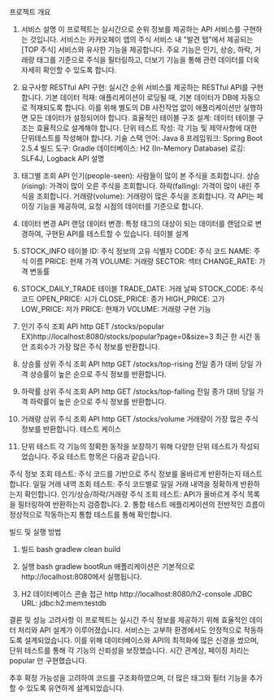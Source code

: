 프로젝트 개요
1. 서비스 설명
이 프로젝트는 실시간으로 순위 정보를 제공하는 API 서비스를 구현하는 것입니다. 서비스는 카카오페이 앱의 주식 서비스 내 "발견 탭"에서 제공되는 [TOP 주식] 서비스와 유사한 기능을 제공합니다. 주요 기능은 인기, 상승, 하락, 거래량 태그를 기준으로 주식을 필터링하고, 더보기 기능을 통해 관련 데이터를 더욱 자세히 확인할 수 있도록 합니다.

2. 요구사항
RESTful API 구현: 실시간 순위 서비스를 제공하는 RESTful API를 구현합니다.
기본 데이터 적재: 애플리케이션이 로딩될 때, 기본 데이터가 DB에 자동으로 적재되도록 합니다. 이를 위해 별도의 DB 사전작업 없이 애플리케이션만 실행하면 모든 데이터가 설정되어야 합니다.
효율적인 테이블 구조 설계: 데이터 테이블 구조는 효율적으로 설계해야 합니다.
단위 테스트 작성: 각 기능 및 제약사항에 대한 단위테스트를 작성해야 합니다.
기술 스택
언어: Java 8
프레임워크: Spring Boot 2.5.4
빌드 도구: Gradle
데이터베이스: H2 (In-Memory Database)
로깅: SLF4J, Logback
API 설명
1. 태그별 조회 API
인기(people-seen): 사람들이 많이 본 주식을 조회합니다.
상승(rising): 가격이 많이 오른 주식을 조회합니다.
하락(falling): 가격이 많이 내린 주식을 조회합니다.
거래량(volume): 거래량이 많은 주식을 조회합니다.
각 API는 페이징 기능을 제공하여, 요청 시점의 데이터를 기준으로 합니다.
2. 데이터 변경 API
랜덤 데이터 변경: 특정 태그의 대상이 되는 데이터를 랜덤으로 변경하여, 구현된 API를 테스트할 수 있습니다.
테이블 설계
1. STOCK_INFO 테이블
ID: 주식 정보의 고유 식별자
CODE: 주식 코드
NAME: 주식 이름
PRICE: 현재 가격
VOLUME: 거래량
SECTOR: 섹터
CHANGE_RATE: 가격 변동률
2. STOCK_DAILY_TRADE 테이블
TRADE_DATE: 거래 날짜
STOCK_CODE: 주식 코드
OPEN_PRICE: 시가
CLOSE_PRICE: 종가
HIGH_PRICE: 고가
LOW_PRICE: 저가
PRICE: 현재가
VOLUME: 거래량
구현 기능
1. 인기 주식 조회 API
http
GET /stocks/popular
EX)http://localhost:8080/stocks/popular?page=0&size=3
최근 한 시간 동안 조회수가 가장 많은 주식 정보를 반환합니다.
2. 상승률 상위 주식 조회 API
http
GET /stocks/top-rising
전일 종가 대비 당일 가격 상승률이 높은 순으로 주식 정보를 반환합니다.
3. 하락률 상위 주식 조회 API
http
GET /stocks/top-falling
전일 종가 대비 당일 가격 하락률이 높은 순으로 주식 정보를 반환합니다.
4. 거래량 상위 주식 조회 API
http
GET /stocks/volume
거래량이 가장 많은 주식 정보를 반환합니다.
테스트 케이스
1. 단위 테스트
각 기능의 정확한 동작을 보장하기 위해 다양한 단위 테스트가 작성되었습니다. 주요 테스트 항목은 다음과 같습니다.

주식 정보 조회 테스트: 주식 코드를 기반으로 주식 정보를 올바르게 반환하는지 테스트합니다.
일일 거래 내역 조회 테스트: 주식 코드별로 일일 거래 내역을 정확하게 반환하는지 확인합니다.
인기/상승/하락/거래량 주식 조회 테스트: API가 올바르게 주식 목록을 필터링하여 반환하는지 검증합니다.
2. 통합 테스트
애플리케이션의 전반적인 흐름이 정상적으로 작동하는지 통합 테스트를 통해 확인합니다.

빌드 및 실행 방법
1. 빌드
bash
gradlew clean build
2. 실행
bash
gradlew bootRun
애플리케이션은 기본적으로 http://localhost:8080에서 실행됩니다.

3. H2 데이터베이스 콘솔 접근
http
http://localhost:8080/h2-console
JDBC URL: jdbc:h2:mem:testdb

결론 및 성능 고려사항
이 프로젝트는 실시간 주식 정보를 제공하기 위해 효율적인 데이터 처리와 API 설계가 이루어졌습니다. 서비스는 고부하 환경에서도 안정적으로 작동하도록 설계되었습니다. 이를 위해 데이터베이스와 API의 최적화에 많은 신경을 썼으며, 단위 테스트를 통해 각 기능의 신뢰성을 보장했습니다.
시간 관계상, 페이징 처리는 popular 만 구현했습니다. 

추후 확장 가능성을 고려하여 코드를 구조화하였으며, 더 많은 태그와 필터 기능을 추가할 수 있도록 유연하게 설계되었습니다.